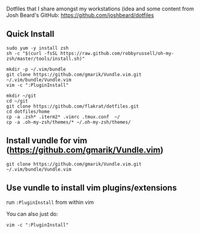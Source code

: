 Dotfiles that I share amongst my workstations (idea and some content from Josh
Beard's GitHub: https://github.com/joshbeard/dotfiles

## Quick Install
```shell
sudo yum -y install zsh
sh -c "$(curl -fsSL https://raw.github.com/robbyrussell/oh-my-zsh/master/tools/install.sh)"

mkdir -p ~/.vim/bundle
git clone https://github.com/gmarik/Vundle.vim.git ~/.vim/bundle/Vundle.vim
vim -c ":PluginInstall"

mkdir ~/git
cd ~/git
git clone https://github.com/flakrat/dotfiles.git
cd dotfiles/home
cp -a .zsh* .iterm2* .vimrc .tmux.conf  ~/
cp -a .oh-my-zsh/themes/* ~/.oh-my-zsh/themes/
```
## Install vundle for vim (https://github.com/gmarik/Vundle.vim)
    git clone https://github.com/gmarik/Vundle.vim.git ~/.vim/bundle/Vundle.vim

## Use vundle to install vim plugins/extensions
run `:PluginInstall` from within vim

You can also just do:

    vim -c ":PluginInstall"

